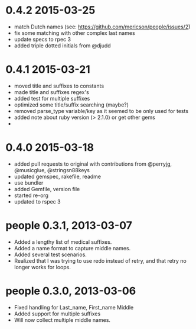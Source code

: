 # 0.4.2 2015-03-25
* match Dutch names (see: https://github.com/mericson/people/issues/2)
* fix some matching with other complex last names
* update specs to rpec 3
* added triple dotted initials from @djudd


# 0.4.1 2015-03-21
* moved title and suffixes to constants
* made title and suffixes regex's
* added test for multiple suffixes
* optimized some title/suffix searching (maybe?)
* removed parse_type variable/key as it seemed to be only used for tests
* added note about ruby version (> 2.1.0) or get other gems
*

# 0.4.0 2015-03-18
* added pull requests to original with contributions from @perryjg, @musicglue, @stringsn88keys
* updated gemspec, rakefile, readme
* use bundler
* added Gemfile, version file
* started re-org
* updated to rspec 3

# people 0.3.1, 2013-03-07
* Added a lengthy list of medical suffixes.
* Added a name format to capture middle names.
* Added several test scenarios.
* Realized that I was trying to use redo instead of retry, and that retry no longer works for loops.

# people 0.3.0, 2013-03-06

* Fixed handling for Last_name, First_name Middle
* Added support for multiple suffixes
* Will now collect multiple middle names.
